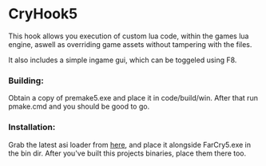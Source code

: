 # CryHook5

This hook allows you execution of custom lua code, within the games lua engine, aswell as overriding game assets without tampering with the files.

It also includes a simple ingame gui, which can be toggeled using F8.

### Building:

Obtain a copy of premake5.exe and place it in code/build/win. After that run pmake.cmd and you should be good to go.

### Installation:

Grab the latest asi loader from [here](https://github.com/ThirteenAG/Ultimate-ASI-Loader/releases), and place it alongside FarCry5.exe in the bin dir. After you've built this projects binaries, place them there too.